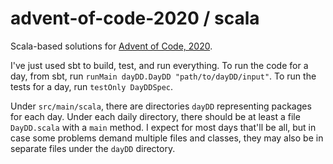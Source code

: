 # advent-of-code-2020 / scala

Scala-based solutions for [Advent of Code, 2020](https://adventofcode.com/2020).

I've just used sbt to build, test, and run everything. To run the code for a day, from sbt, run `runMain dayDD.DayDD "path/to/dayDD/input"`. To run the tests for a day, run `testOnly DayDDSpec`.

Under `src/main/scala`, there are directories `dayDD` representing packages for each day. Under each daily directory, there should be at least a file `DayDD.scala` with a `main` method. I expect for most days that'll be all, but in case some problems demand multiple files and classes, they may also be in separate files under the `dayDD` directory.
